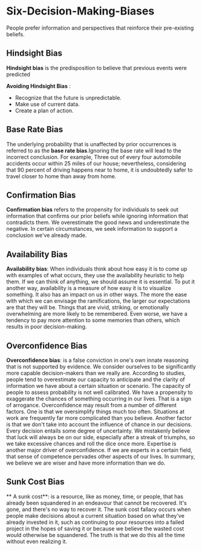 # Six-Decision-Making-Biases

People prefer information and perspectives that reinforce their pre-existing beliefs.

## Hindsight Bias

**Hindsight bias** is the predisposition to believe that previous events were predicted

**Avoiding Hindsight Bias** :

 - Recognize that the future is unpredictable.
 - Make use of current data.
 - Create a plan of action.

## Base Rate Bias 

The underlying probability that is unaffected by prior occurrences is referred to as the **base rate bias**.Ignoring the base rate will lead to the incorrect conclusion. For example, Three out of every four automobile accidents occur within 25 miles of our house; nevertheless, considering that 90 percent of driving happens near to home, it is undoubtedly safer to travel closer to home than away from home.

## Confirmation Bias

**Confirmation bias** refers to the propensity for individuals to seek out information that confirms our prior beliefs while ignoring information that contradicts them. We overestimate the good news and underestimate the negative. In certain circumstances, we seek information to support a conclusion we've already made.

## Availability Bias 

**Availability bias**: When individuals think about how easy it is to come up with examples of what occurs, they use the availability heuristic to help them. If we can think of anything, we should assume it is essential. To put it another way, availability is a measure of how easy it is to visualize something. It also has an impact on us in other ways. The more the ease with which we can envisage the ramifications, the larger our expectations are that they will be. Things that are vivid, striking, or emotionally overwhelming are more likely to be remembered. Even worse, we have a tendency to pay more attention to some memories than others, which results in poor decision-making.

## Overconfidence Bias

**Overconfidence bias**: is a false conviction in one's own innate reasoning that is not supported by evidence. We consider ourselves to be significantly more capable decision-makers than we really are. According to studies, people tend to overestimate our capacity to anticipate and the clarity of information we have about a certain situation or scenario. The capacity of people to assess probability is not well calibrated. We have a propensity to exaggerate the chances of something occurring in our lives. That is a sign of arrogance. Overconfidence may result from a number of different factors. One is that we oversimplify things much too often. Situations at work are frequently far more complicated than you believe. Another factor is that we don't take into account the influence of chance in our decisions. Every decision entails some degree of uncertainty. We mistakenly believe that luck will always be on our side, especially after a streak of triumphs, so we take excessive chances and roll the dice once more. Expertise is another major driver of overconfidence. If we are experts in a certain field, that sense of competence pervades other aspects of our lives. In summary, we believe we are wiser and have more information than we do.

## Sunk Cost Bias 

** A sunk cost**: is a resource, like as money, time, or people, that has already been squandered in an endeavour that cannot be recovered. It's gone, and there's no way to recover it. The sunk cost fallacy occurs when people make decisions about a current situation based on what they've already invested in it, such as continuing to pour resources into a failed project in the hopes of saving it or because we believe the wasted cost would otherwise be squandered. The truth is that we do this all the time without even realizing it.
